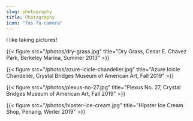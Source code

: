 ```yaml
---
slug: photography
title: Photography
icon: "fas fa-camera"
---
```


I like taking pictures!

{{< figure src="/photos/dry-grass.jpg" title="Dry Grass, Cesar E. Chavez Park, Berkeley Marina, Summer 2013" >}}

{{< figure src="/photos/azure-icicle-chandelier.jpg" title="Azure Icicle Chandelier, Crystal Bridges Museum of American Art, Fall 2019" >}}

{{< figure src="/photos/plexus-no-27.jpg" title="Plexus No. 27, Crystal Bridges Museum of American Art, Fall 2019" >}}

{{< figure src="/photos/hipster-ice-cream.jpg" title="Hipster Ice Cream Shop, Penang, Winter 2019" >}}

